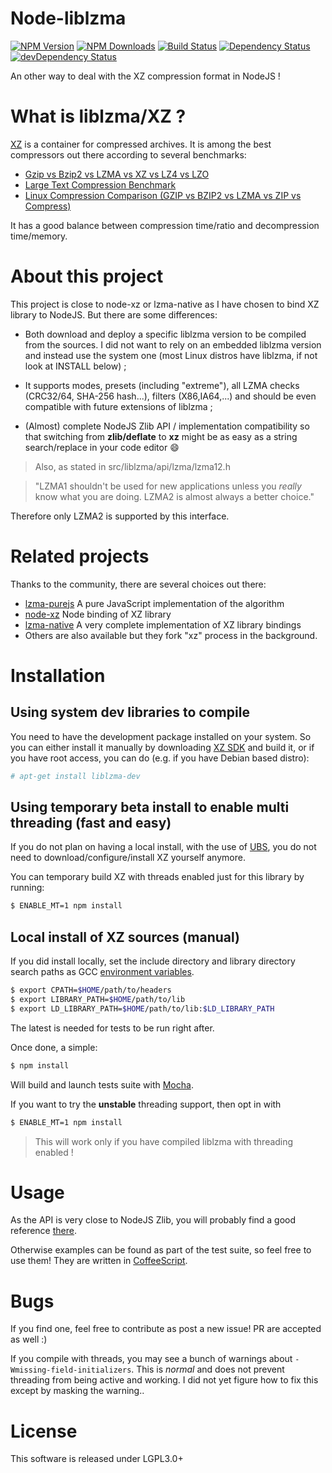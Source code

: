 Node-liblzma
==========

[![NPM Version](https://img.shields.io/npm/v/node-liblzma.svg)](https://npmjs.org/package/node-liblzma)
[![NPM Downloads](https://img.shields.io/npm/dm/node-liblzma.svg)](https://npmjs.org/package/node-liblzma)
[![Build Status](https://travis-ci.org/oorabona/node-liblzma.png)](https://travis-ci.org/oorabona/node-liblzma)
[![Dependency Status](https://david-dm.org/oorabona/node-liblzma.svg)](https://david-dm.org/oorabona/node-liblzma)
[![devDependency Status](https://david-dm.org/oorabona/node-liblzma/dev-status.svg)](https://david-dm.org/oorabona/node-liblzma#info=devDependencies)

An other way to deal with the XZ compression format in NodeJS !

# What is liblzma/XZ ?

[XZ](http://tukaani.org/xz/xz-file-format.txt) is a container for compressed
archives. It is among the best
compressors out there according to several benchmarks:
* [Gzip vs Bzip2 vs LZMA vs XZ vs LZ4 vs LZO](http://pokecraft.first-world.info/wiki/Quick_Benchmark:_Gzip_vs_Bzip2_vs_LZMA_vs_XZ_vs_LZ4_vs_LZO)
* [Large Text Compression Benchmark](http://mattmahoney.net/dc/text.html#2118)
* [Linux Compression Comparison (GZIP vs BZIP2 vs LZMA vs ZIP vs Compress)](http://bashitout.com/2009/08/30/Linux-Compression-Comparison-GZIP-vs-BZIP2-vs-LZMA-vs-ZIP-vs-Compress.html)

It has a good balance between compression time/ratio and decompression time/memory.

# About this project

This project is close to node-xz or lzma-native as I have chosen to bind XZ library to NodeJS.
But there are some differences:

* Both download and deploy a specific liblzma version to be compiled from the sources.
I did not want to rely on an embedded liblzma version and instead use the system
one (most Linux distros have liblzma, if not look at INSTALL below) ;

* It supports modes, presets (including "extreme"), all LZMA checks (CRC32/64, SHA-256 hash...),
filters (X86,IA64,...) and should be even compatible with future extensions of liblzma ;

* (Almost) complete NodeJS Zlib API / implementation compatibility so that switching
from __zlib/deflate__ to __xz__ might be as easy as a string search/replace in your code editor :smile:

> Also, as stated in src/liblzma/api/lzma/lzma12.h

> "LZMA1 shouldn't be used for new applications unless you _really_ know
> what you are doing. LZMA2 is almost always a better choice."

Therefore only LZMA2 is supported by this interface.

# Related projects

Thanks to the community, there are several choices out there:
* [lzma-purejs](https://github.com/cscott/lzma-purejs)
A pure JavaScript implementation of the algorithm
* [node-xz](https://github.com/robey/node-xz)
Node binding of XZ library
* [lzma-native](https://github.com/addaleax/lzma-native)
A very complete implementation of XZ library bindings
* Others are also available but they fork "xz" process in the background.

# Installation

## Using system dev libraries to compile

You need to have the development package installed on your system. So you can
either install it manually by downloading [XZ SDK](http://tukaani.org/xz/) and
build it, or if you have root access, you can do (e.g. if you have Debian based distro):

``` bash
# apt-get install liblzma-dev
```

## Using temporary beta install to enable multi threading (fast and easy)

If you do not plan on having a local install, with the use of [UBS](https://github.com/oorabona/ubs),
you do not need to download/configure/install XZ yourself anymore.

You can temporary build XZ with threads enabled just for this library by running:

```bash
$ ENABLE_MT=1 npm install
```

## Local install of XZ sources (manual)

If you did install locally, set the include directory and library directory search paths
as GCC [environment variables](https://gcc.gnu.org/onlinedocs/gcc/Environment-Variables.html).

``` bash
$ export CPATH=$HOME/path/to/headers
$ export LIBRARY_PATH=$HOME/path/to/lib
$ export LD_LIBRARY_PATH=$HOME/path/to/lib:$LD_LIBRARY_PATH
```

The latest is needed for tests to be run right after.

Once done, a simple:

``` bash
$ npm install
```

Will build and launch tests suite with [Mocha](https://github.com/visionmedia/mocha).

If you want to try the __unstable__ threading support, then opt in with

``` bash
$ ENABLE_MT=1 npm install
```

> This will work only if you have compiled liblzma with threading enabled !

# Usage

As the API is very close to NodeJS Zlib, you will probably find a good reference
[there](http://www.nodejs.org/api/zlib.html).

Otherwise examples can be found as part of the test suite, so feel free to use them!
They are written in [CoffeeScript](http://www.coffeescript.org).

# Bugs

If you find one, feel free to contribute as post a new issue!
PR are accepted as well :)

If you compile with threads, you may see a bunch of warnings about `-Wmissing-field-initializers`.
This is _normal_ and does not prevent threading from being active and working.
I did not yet figure how to fix this except by masking the warning..

# License

This software is released under LGPL3.0+
